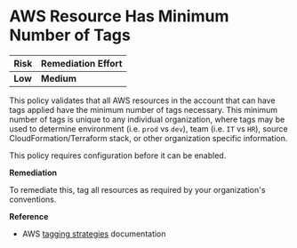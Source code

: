 # AWS Resource Has Minimum Number of Tags

| Risk    | Remediation Effort |
| :------ | :----------------- |
| **Low** | **Medium**         |

This policy validates that all AWS resources in the account that can have tags applied have the minimum number of tags necessary. This minimum number of tags is unique to any individual organization, where tags may be used to determine environment \(i.e. `prod` vs `dev`\), team \(i.e. `IT` vs `HR`\), source CloudFormation/Terraform stack, or other organization specific information.

This policy requires configuration before it can be enabled.

**Remediation**

To remediate this, tag all resources as required by your organization's conventions.

**Reference**

- AWS [tagging strategies](https://aws.amazon.com/answers/account-management/aws-tagging-strategies/) documentation
